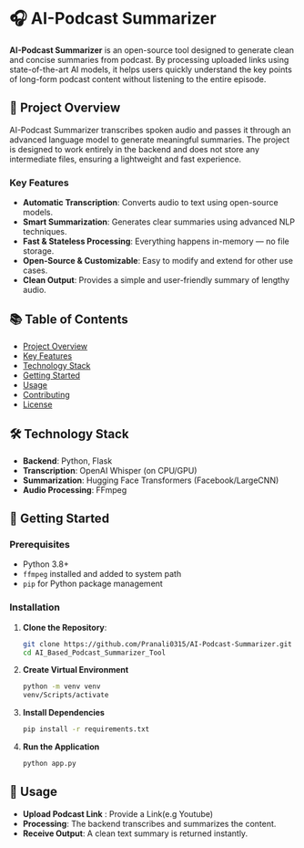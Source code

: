 # 🎧 AI-Podcast Summarizer

**AI-Podcast Summarizer** is an open-source tool designed to generate clean and concise summaries from podcast. By processing uploaded links using state-of-the-art AI models, it helps users quickly understand the key points of long-form podcast content without listening to the entire episode.

## 🚀 Project Overview

AI-Podcast Summarizer transcribes spoken audio and passes it through an advanced language model to generate meaningful summaries. The project is designed to work entirely in the backend and does not store any intermediate files, ensuring a lightweight and fast experience.

### Key Features

- **Automatic Transcription**: Converts audio to text using open-source models.
- **Smart Summarization**: Generates clear summaries using advanced NLP techniques.
- **Fast & Stateless Processing**: Everything happens in-memory — no file storage.
- **Open-Source & Customizable**: Easy to modify and extend for other use cases.
- **Clean Output**: Provides a simple and user-friendly summary of lengthy audio.

## 📚 Table of Contents

- [Project Overview](#project-overview)
- [Key Features](#key-features)
- [Technology Stack](#technology-stack)
- [Getting Started](#getting-started)
- [Usage](#usage)
- [Contributing](#contributing)
- [License](#license)

## 🛠️ Technology Stack

- **Backend**: Python, Flask
- **Transcription**: OpenAI Whisper (on CPU/GPU)
- **Summarization**: Hugging Face Transformers (Facebook/LargeCNN)
- **Audio Processing**: FFmpeg

## 📝 Getting Started

### Prerequisites

- Python 3.8+
- `ffmpeg` installed and added to system path
- `pip` for Python package management

### Installation

1. **Clone the Repository**:
   ```bash
   git clone https://github.com/Pranali0315/AI-Podcast-Summarizer.git
   cd AI_Based_Podcast_Summarizer_Tool

2. **Create Virtual Environment**
   ```bash
   python -m venv venv
   venv/Scripts/activate

3. **Install Dependencies**
   ```bash
   pip install -r requirements.txt

4. **Run the Application**
   ```bash
   python app.py

## 🎉 Usage
- **Upload Podcast Link** : Provide a Link(e.g Youtube)
- **Processing**: The backend transcribes and summarizes the content.
- **Receive Output**: A clean text summary is returned instantly.
